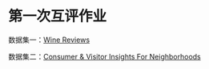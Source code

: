 # 第一次互评作业

数据集一：[Wine Reviews](https://www.kaggle.com/zynicide/wine-reviews)

数据集二：[Consumer & Visitor Insights For Neighborhoods](https://www.kaggle.com/safegraph/visit-patterns-by-census-block-group)
